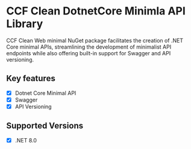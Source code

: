 # CCF Clean DotnetCore Minimla API Library

CCF Clean Web minimal NuGet package facilitates the creation of .NET Core minimal APIs, streamlining the development of minimalist API endpoints while also offering built-in support for Swagger and API versioning.

## Key features

- [x] Dotnet Core Minimal API
- [x] Swagger
- [x] API Versioning

## Supported Versions

- [x] .NET 8.0
